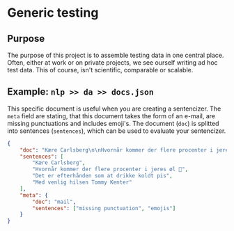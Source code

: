 # Generic testing

## Purpose

The purpose of this project is to assemble testing data in one central place. Often, either at work or on private projects, we see ourself writing ad hoc test data. This of course, isn't scientific, comparable or scalable.

## Example: `nlp >> da >> docs.json`

This specific document is useful when you are creating a sentencizer. The `meta` field are stating, that this document takes the form of an e-mail, are missing punctuations and includes emoji's. The document (`doc`) is splitted into sentences (`sentences`), which can be used to evaluate your sentencizer.

```json
{
    "doc": "Kære Carlsberg\n\nHvornår kommer der flere procenter i jeres øl 🤔\n\nDet er efterhånden som at drikke koldt pis\n\nMed venlig hilsen Tommy Kenter",
    "sentences": [
        "Kære Carlsberg",
        "Hvornår kommer der flere procenter i jeres øl 🤔",
        "Det er efterhånden som at drikke koldt pis",
        "Med venlig hilsen Tommy Kenter"
    ],
    "meta": {
        "doc": "mail",
        "sentences": ["missing punctuation", "emojis"]
    }
}
```